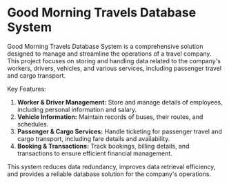 # Good Morning Travels Database System


Good Morning Travels Database System is a comprehensive solution designed to manage and streamline the operations of a travel company. This project focuses on storing and handling data related to the company's workers, drivers, vehicles, and various services, including passenger travel and cargo transport.

Key Features:
1. **Worker & Driver Management:** Store and manage details of employees, including personal information and salary.
2. **Vehicle Information:** Maintain records of buses, their routes, and schedules.
3. **Passenger & Cargo Services:** Handle ticketing for passenger travel and cargo transport, including fare details and availability.
4. **Booking & Transactions:** Track bookings, billing details, and transactions to ensure efficient financial management.

This system reduces data redundancy, improves data retrieval efficiency, and provides a reliable database solution for the company's operations.

